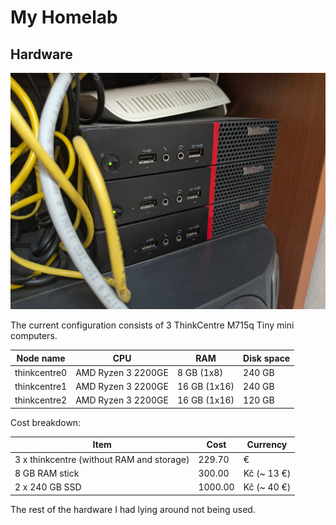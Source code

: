 # My Homelab

## Hardware

![thinkcentre cluster](_docs/k8s-cluster-photo.jpg)

The current configuration consists of 3 ThinkCentre M715q Tiny mini computers.

| Node name | CPU | RAM | Disk space |
| --- | --- | --- | --- |
| thinkcentre0 | AMD Ryzen 3 2200GE | 8 GB (1x8) | 240 GB |
| thinkcentre1 | AMD Ryzen 3 2200GE | 16 GB (1x16) | 240 GB |
| thinkcentre2 | AMD Ryzen 3 2200GE | 16 GB (1x16) | 120 GB |

Cost breakdown:

| Item | Cost | Currency |
| --- | --- | --- |
| 3 x thinkcentre (without RAM and storage) | 229.70 | € |
| 8 GB RAM stick | 300.00 | Kč (~ 13 €) |
| 2 x 240 GB SSD | 1000.00 | Kč (~ 40 €) |

The rest of the hardware I had lying around not being used.
